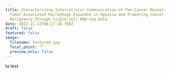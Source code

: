 ```yaml
---
title: Characterizing Intercellular Communication of Pan-Cancer Reveals SPP1+
  Tumor-Associated Macrophage Expanded in Hypoxia and Promoting Cancer
  Malignancy Through Single-Cell RNA-Seq Data
date: 2022-11-12T06:17:16.788Z
draft: false
featured: false
image:
  filename: featured.jpg
  focal_point: ""
  preview_only: false
---
```

t﻿a test